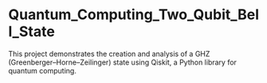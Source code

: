 # Quantum_Computing_Two_Qubit_Bell_State
This project demonstrates the creation and analysis of a GHZ (Greenberger–Horne–Zeilinger) state using Qiskit, a Python library for quantum computing. 
